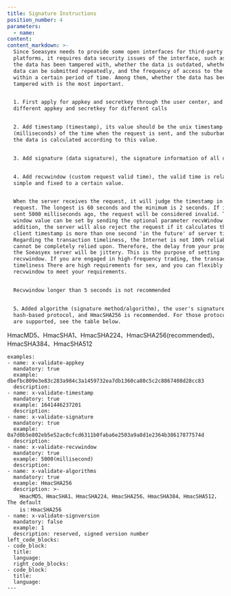 ```yaml
---
title: Signature Instructions
position_number: 4
parameters:
  - name:
content:
content_markdown: >-
  Since Soeasyex needs to provide some open interfaces for third-party
  platforms, it requires data security issues of the interface, such as whether
  the data has been tampered with, whether the data is outdated, whether the
  data can be submitted repeatedly, and the frequency of access to the interface
  within a certain period of time. Among them, whether the data has been
  tampered with is the most important.


  1. First apply for appkey and secretkey through the user center, and provide
  different appkey and secretkey for different calls


  2. Add timestamp (timestamp), its value should be the unix timestamp
  (milliseconds) of the time when the request is sent, and the suburban time of
  the data is calculated according to this value.


  3. Add signature (data signature), the signature information of all data.


  4. Add recvwindow (custom request valid time), the valid time is relatively
  simple and fixed to a certain value.


  When the server receives the request, it will judge the timestamp in the
  request. The longest is 60 seconds and the minimum is 2 seconds. If it was
  sent 5000 milliseconds ago, the request will be considered invalid. This time
  window value can be set by sending the optional parameter recvWindow. In
  addition, the server will also reject the request if it calculates that the
  client timestamp is more than one second 'in the future' of server time.
  Regarding the transaction timeliness, the Internet is not 100% reliable and
  cannot be completely relied upon. Therefore, the delay from your program to
  the Soeasyex server will be jittery. This is the purpose of setting
  recvwindow. If you are engaged in high-frequency trading, the transaction
  timeliness There are high requirements for sex, and you can flexibly set
  recvwindow to meet your requirements.


  Recvwindow longer than 5 seconds is not recommended


  5、Added algorithm (signature method/algorithm), the user's signature is a
  hash-based protocol, and HmacSHA256 is recommended. For those protocols that
  are supported, see the table below.


  ```

  HmacMD5、HmacSHA1、HmacSHA224、HmacSHA256(recommended)、HmacSHA384、HmacSHA512

  ```
examples:
  - name: x-validate-appkey
    mandatory: true
    example: dbefbc809e3e83c283a984c3a1459732ea7db1360ca80c5c2c8867408d28cc83
    description:
  - name: x-validate-timestamp
    mandatory: true
    example: 1641446237201
    description:
  - name: x-validate-signature
    mandatory: true
    example: 0a7d0b5e802eb5e52ac0cfcd6311b0faba6e2503a9a8d1e2364b38617877574d
    description:
  - name: x-validate-recvwindow
    mandatory: true
    example: 5000(millisecond)
    description:
  - name: x-validate-algorithms
    mandatory: true
    example: HmacSHA256
    description: >-
      HmacMD5、HmacSHA1、HmacSHA224、HmacSHA256、HmacSHA384、HmacSHA512，The default
      is：HmacSHA256
  - name: x-validate-signversion
    mandatory: false
    example: 1
    description: reserved, signed version number
left_code_blocks:
  - code_block:
    title:
    language:
    right_code_blocks:
  - code_block:
    title:
    language:
---
```

